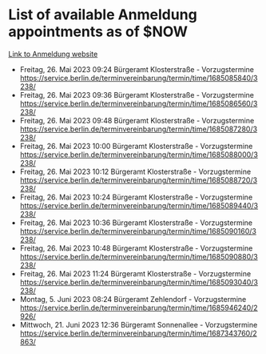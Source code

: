 # List of available Anmeldung appointments as of $NOW
[Link to Anmeldung website](https://service.berlin.de/terminvereinbarung/termin/tag.php?termin=1&anliegen[]=120686&dienstleisterlist=122210,122217,327316,122219,327312,122227,327314,122231,327346,122243,327348,122254,122252,329742,122260,329745,122262,329748,122271,327278,122273,327274,122277,327276,330436,122280,327294,122282,327290,122284,327292,122291,327270,122285,327266,122286,327264,122296,327268,150230,329760,122297,327286,122294,327284,122312,329763,122314,329775,122304,327330,122311,327334,122309,327332,317869,122281,327352,122279,329772,122283,122276,327324,122274,327326,122267,329766,122246,327318,122251,327320,122257,327322,122208,327298,122226,327300&herkunft=http%3A%2F%2Fservice.berlin.de%2Fdienstleistung%2F120686%2F)
- Freitag, 26. Mai 2023 09:24 Bürgeramt Klosterstraße - Vorzugstermine https://service.berlin.de/terminvereinbarung/termin/time/1685085840/3238/
- Freitag, 26. Mai 2023 09:36 Bürgeramt Klosterstraße - Vorzugstermine https://service.berlin.de/terminvereinbarung/termin/time/1685086560/3238/
- Freitag, 26. Mai 2023 09:48 Bürgeramt Klosterstraße - Vorzugstermine https://service.berlin.de/terminvereinbarung/termin/time/1685087280/3238/
- Freitag, 26. Mai 2023 10:00 Bürgeramt Klosterstraße - Vorzugstermine https://service.berlin.de/terminvereinbarung/termin/time/1685088000/3238/
- Freitag, 26. Mai 2023 10:12 Bürgeramt Klosterstraße - Vorzugstermine https://service.berlin.de/terminvereinbarung/termin/time/1685088720/3238/
- Freitag, 26. Mai 2023 10:24 Bürgeramt Klosterstraße - Vorzugstermine https://service.berlin.de/terminvereinbarung/termin/time/1685089440/3238/
- Freitag, 26. Mai 2023 10:36 Bürgeramt Klosterstraße - Vorzugstermine https://service.berlin.de/terminvereinbarung/termin/time/1685090160/3238/
- Freitag, 26. Mai 2023 10:48 Bürgeramt Klosterstraße - Vorzugstermine https://service.berlin.de/terminvereinbarung/termin/time/1685090880/3238/
- Freitag, 26. Mai 2023 11:24 Bürgeramt Klosterstraße - Vorzugstermine https://service.berlin.de/terminvereinbarung/termin/time/1685093040/3238/
- Montag, 5. Juni 2023 08:24 Bürgeramt Zehlendorf - Vorzugstermine https://service.berlin.de/terminvereinbarung/termin/time/1685946240/2926/
- Mittwoch, 21. Juni 2023 12:36 Bürgeramt Sonnenallee - Vorzugstermine https://service.berlin.de/terminvereinbarung/termin/time/1687343760/2863/
